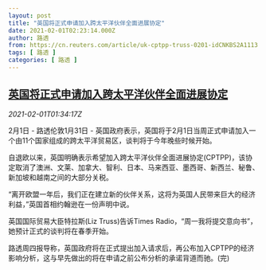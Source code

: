 ```yaml
---
layout: post
title: "英国将正式申请加入跨太平洋伙伴全面进展协定"
date: 2021-02-01T02:23:14.000Z
author: 路透
from: https://cn.reuters.com/article/uk-cptpp-truss-0201-idCNKBS2A1113
tags: [ 路透 ]
categories: [ 路透 ]
---
```

<!--1612146194000-->
[英国将正式申请加入跨太平洋伙伴全面进展协定](https://cn.reuters.com/article/uk-cptpp-truss-0201-idCNKBS2A1113)
------

<div>
<div><i>2021-02-01T01:34:17Z</i></div><p>2月1日 - 路透伦敦1月31日 - 英国政府表示，英国将于2月1日当周正式申请加入一个由11个国家组成的跨太平洋贸易区，谈判将于今年晚些时候开始。</p><p>自退欧以来，英国明确表示希望加入跨太平洋伙伴全面进展协定(CPTPP)，该协定取消了澳洲、文莱、加拿大、智利、日本、马来西亚、墨西哥、新西兰、秘鲁、新加坡和越南之间的大部分关税。</p><p>“离开欧盟一年后，我们正在建立新的伙伴关系，这将为英国人民带来巨大的经济利益，”英国首相约翰逊在一份声明中说。</p><p>英国国际贸易大臣特拉斯(Liz Truss)告诉Times Radio，“周一我将提交意向书”，她预计正式的谈判将在春季开始。</p><p>路透周四报导称，英国政府将在正式提出加入请求后，再公布加入CPTPP的经济影响分析，这与早先做出的将在申请之前公布分析的承诺背道而驰。(完)</p>
</div>
